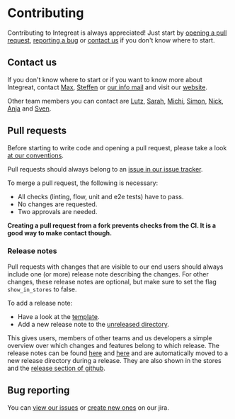 # Contributing

Contributing to Integreat is always appreciated! Just start by [opening a pull request](#pull-requests), [reporting a bug](#bug-reporting)
or [contact us](#contact-us) if you don't know where to start.

## Contact us

If you don't know where to start or if you want to know more about Integreat, contact [Max](mailto:ammann@integreat-app.de), 
[Steffen](mailto:kleinle@integreat-app.de) or [our info mail](mailto:info@integreat-app.de) and visit our [website](https://integreat-app.de).

Other team members you can contact are 
[Lutz](mailto:lonnemann@integreat-app.de),
[Sarah](mailto:sporck@integreat-app.de),
[Michi](mailto:markl@integreat-app.de),
[Simon](mailto:vortkamp@integreat-app.de),
[Nick](mailto:klug@integreat-app.de),
[Anja](mailto:stricker@integreat-app.de) and
[Sven](mailto:seeberg@integreat-app.de).

## Pull requests

Before starting to write code and opening a pull request, please take a look [at our conventions](conventions.md).

Pull requests should always belong to an [issue in our issue tracker](#bug-reporting).

To merge a pull request, the following is necessary:
* All checks (linting, flow, unit and e2e tests) have to pass.
* No changes are requested.
* Two approvals are needed.

**Creating a pull request from a fork prevents checks from the CI. It is a good way to make contact though.**

### Release notes

Pull requests with changes that are visible to our end users should always include one (or more) release note describing the changes.
For other changes, these release notes are optional, but make sure to set the flag `show_in_stores` to false.

To add a release note:
* Have a look at the [template](release-notes/ReleaseNoteTemplate.yml).
* Add a new release note to the [unreleased directory](release-notes/unreleased).

This gives users, members of other teams and us developers a simple overview over which changes and features belong to which release.
The release notes can be found [here](release-notes) and [here](release-notes) and are automatically moved to a new release directory during a release.
They are also shown in the stores and the [release section of github](https://github.com/Integreat/integreat-react-native-app/releases).

## Bug reporting

You can [view our issues](https://issues.integreat-app.de/projects/NATIVE) or
[create new ones](https://issues.integreat-app.de/secure/CreateIssue!default.jspa) on our jira.
